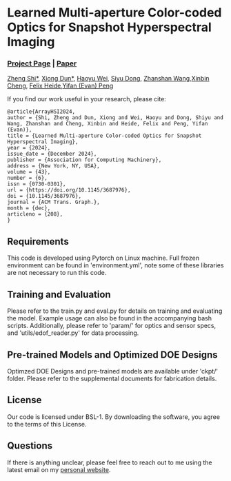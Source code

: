 # Learned Multi-aperture Color-coded Optics for Snapshot Hyperspectral Imaging
### [Project Page](https://light.princeton.edu/publication/array-hsi/) | [Paper](https://dl.acm.org/doi/10.1145/3687976)

[Zheng Shi*](https://zheng-shi.github.io/), [Xiong Dun*](), [Haoyu Wei](https://whywww.github.io/), [Siyu Dong](), [Zhanshan Wang](),[Xinbin Cheng](), [Felix Heide](https://www.cs.princeton.edu/~fheide/),[Yifan (Evan) Peng](https://www.eee.hku.hk/~evanpeng/)

If you find our work useful in your research, please cite:
```
@article{ArrayHSI2024,
author = {Shi, Zheng and Dun, Xiong and Wei, Haoyu and Dong, Shiyu and Wang, Zhanshan and Cheng, Xinbin and Heide, Felix and Peng, Yifan (Evan)},
title = {Learned Multi-aperture Color-coded Optics for Snapshot Hyperspectral Imaging},
year = {2024},
issue_date = {December 2024},
publisher = {Association for Computing Machinery},
address = {New York, NY, USA},
volume = {43},
number = {6},
issn = {0730-0301},
url = {https://doi.org/10.1145/3687976},
doi = {10.1145/3687976},
journal = {ACM Trans. Graph.},
month = {dec},
articleno = {208},
}
```
## Requirements
This code is developed using Pytorch on Linux machine. Full frozen environment can be found in 'environment.yml', note some of these libraries are not necessary to run this code. 

## Training and Evaluation
Please refer to the train.py and eval.py for details on training and evaluating the model. Example usage can also be found in the accompanying bash scripts. Additionally, please refer to 'param/' for optics and sensor specs, and 'utils/edof_reader.py' for data processing. 

## Pre-trained Models and Optimized DOE Designs
Optimzed DOE Designs and pre-trained models are available under 'ckpt/' folder. Please refer to the supplemental documents for fabrication details.

## License
Our code is licensed under BSL-1. By downloading the software, you agree to the terms of this License. 

## Questions
If there is anything unclear, please feel free to reach out to me using the latest email on my [personal website](https://zheng-shi.github.io/).
